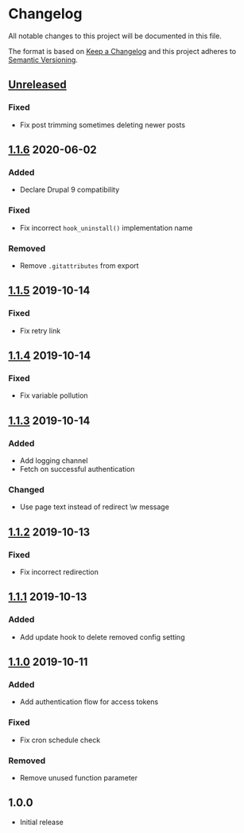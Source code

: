 # Changelog

All notable changes to this project will be documented in this file.

The format is based on [Keep a Changelog](http://keepachangelog.com/en/1.0.0/)
and this project adheres to [Semantic Versioning](http://semver.org/spec/v2.0.0.html).

## [Unreleased]
### Fixed
- Fix post trimming sometimes deleting newer posts

## [1.1.6] 2020-06-02
### Added
- Declare Drupal 9 compatibility

### Fixed
- Fix incorrect `hook_uninstall()` implementation name

### Removed
- Remove `.gitattributes` from export

## [1.1.5] 2019-10-14
### Fixed
- Fix retry link

## [1.1.4] 2019-10-14
### Fixed
- Fix variable pollution

## [1.1.3] 2019-10-14
### Added
- Add logging channel
- Fetch on successful authentication

### Changed
- Use page text instead of redirect \w message

## [1.1.2] 2019-10-13
### Fixed
- Fix incorrect redirection

## [1.1.1] 2019-10-13
### Added
- Add update hook to delete removed config setting

## [1.1.0] 2019-10-11
### Added
- Add authentication flow for access tokens

### Fixed
- Fix cron schedule check

### Removed
- Remove unused function parameter

## 1.0.0
- Initial release

[Unreleased]: https://bitbucket.org/projectcosmic/facebook_posts/branches/compare/HEAD..1.1.6
[1.1.6]: https://bitbucket.org/projectcosmic/facebook_posts/branches/compare/1.1.6..1.1.5
[1.1.5]: https://bitbucket.org/projectcosmic/facebook_posts/branches/compare/1.1.5..1.1.4
[1.1.4]: https://bitbucket.org/projectcosmic/facebook_posts/branches/compare/1.1.4..1.1.3
[1.1.3]: https://bitbucket.org/projectcosmic/facebook_posts/branches/compare/1.1.3..1.1.2
[1.1.2]: https://bitbucket.org/projectcosmic/facebook_posts/branches/compare/1.1.2..1.1.1
[1.1.1]: https://bitbucket.org/projectcosmic/facebook_posts/branches/compare/1.1.1..1.1.0
[1.1.0]: https://bitbucket.org/projectcosmic/facebook_posts/branches/compare/1.1.0..1.0.0
